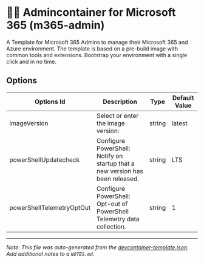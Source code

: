 
# 🧑‍💼 Admincontainer for Microsoft 365 (m365-admin)

A Template for Microsoft 365 Admins to manage their Microsoft 365 and Azure environment. The template is based on a pre-build image with common tools and extensions. Bootstrap your environment with a single click and in no time.

## Options

| Options Id | Description | Type | Default Value |
|-----|-----|-----|-----|
| imageVersion | Select or enter the image version: | string | latest |
| powerShellUpdatecheck | Configure PowerShell: Notify on startup that a new version has been released. | string | LTS |
| powerShellTelemetryOptOut | Configure PowerShell: Opt-out of PowerShell Telemetry data collection. | string | 1 |



---

_Note: This file was auto-generated from the [devcontainer-template.json](https://github.com/workoho/devcontainer-templates/blob/main/src/m365-admin/devcontainer-template.json).  Add additional notes to a `NOTES.md`._
